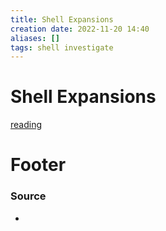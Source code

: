 ```yaml
---
title: Shell Expansions
creation date: 2022-11-20 14:40
aliases: []
tags: shell investigate
---
```


# Shell Expansions
[reading](https://linuxhint.com/bash_shell_brace_parameter_expansion/)


# Footer
### Source
- 



